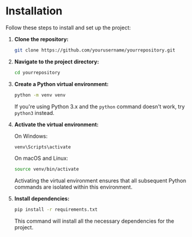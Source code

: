 # Installation

Follow these steps to install and set up the project:

1. **Clone the repository:**

    ```bash
    git clone https://github.com/yourusername/yourrepository.git
    ```

2. **Navigate to the project directory:**

    ```bash
    cd yourrepository
    ```

3. **Create a Python virtual environment:**

    ```bash
    python -m venv venv
    ```

    If you're using Python 3.x and the `python` command doesn't work, try `python3` instead. 

4. **Activate the virtual environment:**

    On Windows:

    ```bash
    venv\Scripts\activate
    ```

    On macOS and Linux:

    ```bash
    source venv/bin/activate
    ```

    Activating the virtual environment ensures that all subsequent Python commands are isolated within this environment.

5. **Install dependencies:**

    ```bash
    pip install -r requirements.txt
    ```

    This command will install all the necessary dependencies for the project.

